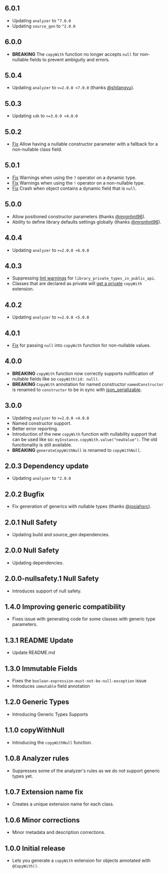## 6.0.1
* Updating `analyzer` to `^7.0.0`
* Updating `source_gen` to `^2.0.0`

## 6.0.0
* **BREAKING** The `copyWith` function no longer accepts `null` for non-nullable fields to prevent ambiguity and errors.

## 5.0.4
* Updating `analyzer` to `>=2.0.0 <7.0.0` (thanks [@shilangyu](https://github.com/shilangyu)).

## 5.0.3
* Updating `sdk` to `>=3.0.0 <4.0.0`

## 5.0.2
* [Fix](https://github.com/numen31337/copy_with_extension/issues/79) Allow having a nullable constructor parameter with a fallback for a non-nullable class field.

## 5.0.1
* [Fix](https://github.com/numen31337/copy_with_extension/issues/72) Warnings when using the `?` operator on a dynamic type.
* [Fix](https://github.com/numen31337/copy_with_extension/issues/75) Warnings when using the `!` operator on a non-nullable type.
* [Fix](https://github.com/numen31337/copy_with_extension/issues/74) Crash when object contains a dynamic field that is `null`.

## 5.0.0
* Allow positioned constructor parameters (thanks [@mrgnhnt96](https://github.com/mrgnhnt96)).
* Ability to define library defaults settings globally (thanks [@mrgnhnt96](https://github.com/mrgnhnt96)).

## 4.0.4
* Updating `analyzer` to `>=2.0.0 <6.0.0`

## 4.0.3
* Suppressing [lint warnings](https://github.com/numen31337/copy_with_extension/issues/54) for `library_private_types_in_public_api`.
* Classes that are declared as private will [get a private](https://github.com/numen31337/copy_with_extension/issues/50) `copyWith` extension.

## 4.0.2
* Updating `analyzer` to `>=2.0.0 <5.0.0`

## 4.0.1
* [Fix](https://github.com/numen31337/copy_with_extension/issues/45) for passing `null` into `copyWith` function for non-nullable values.

## 4.0.0
* **BREAKING** `copyWith` function now correctly supports nullification of nullable fields like so `copyWith(id: null)`.
* **BREAKING** `CopyWith` annotation for named constructor `namedConstructor` is renamed to `constructor` to be in sync with [json_serializable](https://pub.dev/packages/json_serializable).

## 3.0.0
* Updating `analyzer` to `>=2.0.0 <4.0.0`
* Named constructor support.
* Better error reporting.
* Introduction of the new `copyWith` function with nullability support that can be used like so: `myInstance.copyWith.value("newValue")`. The old functionality is still available.
* **BREAKING** `generateCopyWithNull` is renamed to `copyWithNull`.

## 2.0.3 Dependency update
* Updating `analyzer` to `^2.0.0`

## 2.0.2 Bugfix
* Fix generation of generics with nullable types (thanks [@josiahsrc](https://github.com/josiahsrc)).

## 2.0.1 Null Safety
* Updating build and source_gen dependencies.

## 2.0.0 Null Safety
* Updating dependencies.

## 2.0.0-nullsafety.1 Null Safety
* Introduces support of null safety.

## 1.4.0 Improving generic compatibility
* Fixes issue with generating code for some classes with generic type parameters.

## 1.3.1 README Update
* Update README.md

## 1.3.0 Immutable Fields
* Fixes the `boolean-expression-must-not-be-null-exception` issue
* Introduces `immutable` field annotation

## 1.2.0 Generic Types

* Introducing Generic Types Supports

## 1.1.0 copyWithNull

* Introducing the `copyWithNull` function.

## 1.0.8 Analyzer rules

* Suppresses some of the analyzer's rules as we do not support generic types yet.

## 1.0.7 Extension name fix

* Creates a unique extension name for each class.

## 1.0.6 Minor corrections

* Minor metadata and description corrections.

## 1.0.0 Initial release

* Lets you generate a `copyWith` extension for objects annotated with `@CopyWith()`.